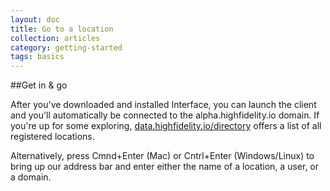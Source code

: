 ```yaml
---
layout: doc
title: Go to a location
collection: articles
category: getting-started
tags: basics
---
```


##Get in & go

After you've downloaded and installed Interface, you can launch the client and you'll automatically be connected to the alpha.highfidelity.io domain. If you're up for some exploring, [data.highfidelity.io/directory](https://data.highfidelity.io/directory) offers a list of all registered locations.

Alternatively, press Cmnd+Enter (Mac) or Cntrl+Enter (Windows/Linux) to bring up our address bar and enter either the name of a location, a user, or a domain.
